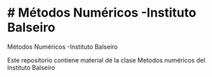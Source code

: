 # # Métodos Numéricos -Instituto Balseiro 
Métodos Numéricos -Instituto Balseiro  <br/>

Este repositorio contiene material de la clase Metodos numéricos del Instituto Balseiro
